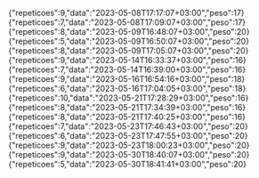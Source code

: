 {"repeticoes":9,"data":"2023-05-08T17:17:07+03:00","peso":17}
{"repeticoes":7,"data":"2023-05-08T17:09:07+03:00","peso":17}
{"repeticoes":8,"data":"2023-05-09T16:48:07+03:00","peso":20}
{"repeticoes":5,"data":"2023-05-09T16:50:07+03:00","peso":20}
{"repeticoes":8,"data":"2023-05-09T17:05:07+03:00","peso":20}
{"repeticoes":9,"data":"2023-05-14T16:33:37+03:00","peso":16}
{"repeticoes":7,"data":"2023-05-14T16:39:00+03:00","peso":16}
{"repeticoes":9,"data":"2023-05-16T16:54:16+03:00","peso":18}
{"repeticoes":6,"data":"2023-05-16T17:04:05+03:00","peso":18}
{"repeticoes":10,"data":"2023-05-21T17:28:29+03:00","peso":16}
{"repeticoes":8,"data":"2023-05-21T17:34:39+03:00","peso":16}
{"repeticoes":8,"data":"2023-05-21T17:40:25+03:00","peso":16}
{"repeticoes":7,"data":"2023-05-23T17:46:43+03:00","peso":20}
{"repeticoes":6,"data":"2023-05-23T17:47:55+03:00","peso":20}
{"repeticoes":9,"data":"2023-05-23T18:00:23+03:00","peso":20}
{"repeticoes":9,"data":"2023-05-30T18:40:07+03:00","peso":20}
{"repeticoes":5,"data":"2023-05-30T18:41:41+03:00","peso":20}